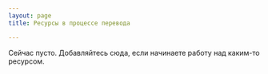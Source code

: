 ```yaml
---
layout: page
title: Ресурсы в процессе перевода

---
```


Сейчас пусто. Добавляйтесь сюда, если начинаете работу над каким-то ресурсом.
